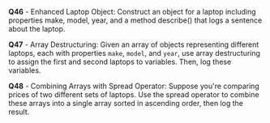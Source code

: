 **Q46** - Enhanced Laptop Object: Construct an object for a laptop including properties make, model, year, and a method describe() that logs a sentence about the laptop.

**Q47** - Array Destructuring: Given an array of objects representing different laptops, each with properties `make`, `model`, and `year`, use array destructuring to assign the first and second laptops to variables. Then, log these variables.

**Q48** - Combining Arrays with Spread Operator: Suppose you're comparing prices of two different sets of laptops. Use the spread operator to combine these arrays into a single array sorted in ascending order, then log the result.
